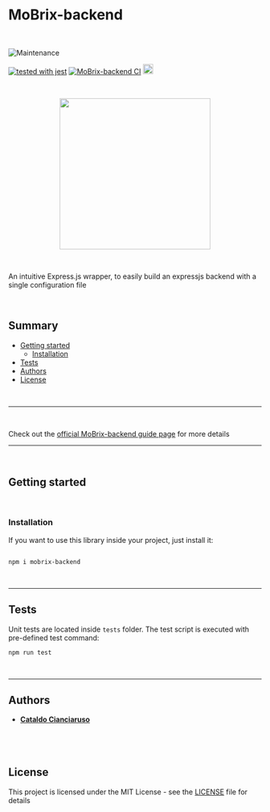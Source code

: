 # MoBrix-backend

<br>

![Maintenance](https://img.shields.io/maintenance/yes/2025?label=Maintained&style=for-the-badge)

[![tested with jest](https://img.shields.io/badge/tested_with-jest-99424f.svg?logo=jest)](https://github.com/facebook/jest)
[![MoBrix-backend CI](https://github.com/CianciarusoCataldo/mobrix-backend/actions/workflows/mobrix-backend-CI.yml/badge.svg?branch=main)](https://github.com/CianciarusoCataldo/mobrix-backend/actions/workflows/mobrix-backend-CI.yml)
<a href="https://snyk.io/test/github/CianciarusoCataldo/mobrix-backend">
<img src="https://snyk.io/test/github/CianciarusoCataldo/mobrix-backend/badge.svg?targetFile=package.json&style=for-the-badge" height="20px"/>
</a>

<br>

<p align="center">
<img alt="" src="https://cianciarusocataldo.github.io/mobrix-backend/assets/mobrix-backend_icon.png" width="300px" />
</p>

<br>

An intuitive Express.js wrapper, to easily build an expressjs backend with a single configuration file

<br>

## Summary

- [Getting started](#getting-started)
  - [Installation](#installation)
- [Tests](#tests)
- [Authors](#authors)
- [License](#license)

<br>

---

<br>

Check out the [official MoBrix-backend guide page](https://cianciarusocataldo.github.io/mobrix-backend) for more details

---

<br>

## Getting started

<br>

### Installation

If you want to use this library inside your project, just install it:

```

npm i mobrix-backend

```

<br>

---

## Tests

Unit tests are located inside `tests` folder. The test script is executed with pre-defined test command:

    npm run test

<br>

---

## Authors

- [**Cataldo Cianciaruso**](https://github.com/CianciarusoCataldo)

## <br>

## License

This project is licensed under the MIT License - see the [LICENSE](LICENSE) file for details
